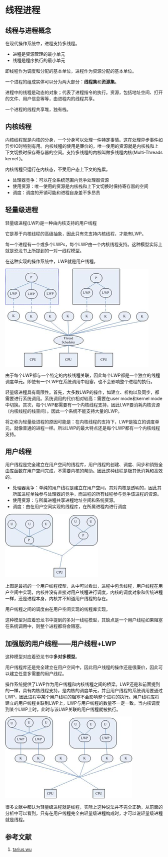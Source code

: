 # 线程进程 #

## 线程与进程概念 ##

在现代操作系统中，进程支持多线程。

- 进程是资源管理的最小单元
- 线程是程序执行的最小单元

即线程作为调度和分配的基本单位，进程作为资源分配的基本单位。

一个进程的组成实体可以分为两大部分：**线程集**和**资源集**。

进程中的线程是动态的对象；代表了进程指令的执行。资源，包括地址空间、打开的文件、用户信息等等，由进程内的线程共享。

一个进程的线程共享堆，独有栈。

## 内核线程 ##

内核线程就是内核的分身，一个分身可以处理一件特定事情。这在处理异步事件如异步IO时特别有用。内核线程的使用是廉价的，唯一使用的资源就是内核栈和上下文切换时保存寄存器的空间。支持多线程的内核叫做多线程内核(Multi-Threads kernel )。

内核线程只运行在内核态，不受用户态上下文的拖累。

- 处理器竞争：可以在全系统范围内竞争处理器资源
- 使用资源：唯一使用的资源是内核栈和上下文切换时保持寄存器的空间
- 调度：调度的开销可能和进程自身差不多昂贵

## 轻量级进程 ##

轻量级进程(LWP)是一种由内核支持的用户线程



它是基于内核线程的高级抽象，因此只有先支持内核线程，才能有LWP。

每一个进程有一个或多个LWPs，每个LWP由一个内核线程支持。这种模型实际上就是恐龙书上所提到的一对一线程模型。

在这种实现的操作系统中，LWP就是用户线程。

![](https://raw.githubusercontent.com/ernest-dzf/docs/master/pic/LWP.JPG)

由于每个LWP都与一个特定的内核线程关联，因此每个LWP都是一个独立的线程调度单元。即使有一个LWP在系统调用中阻塞，也不会影响整个进程的执行。

轻量级进程具有局限性。首先，大多数LWP的操作，如建立、析构以及同步，都需要进行系统调用。系统调用的代价相对较高：需要在user mode和kernel mode中切换。其次，每个LWP都需要有一个内核线程支持，因此LWP要消耗内核资源（内核线程的栈空间）。因此一个系统不能支持大量的LWP。

将之称为轻量级进程的原因可能是：在内核线程的支持下，LWP是独立的调度单元，就像普通的进程一样。所以LWP的最大特点还是每个LWP都有一个内核线程支持。

## 用户线程 ##

用户线程是完全建立在用户空间的线程库，用户线程的创建、调度、同步和销毁全由库函数在用户空间完成，不需要内核的帮助。因此这种线程是极其低消耗和高效的。

- 处理器竞争：单纯的用户线程是建立在用户空间，其对内核是透明的，因此其所属进程单独参与处理器的竞争，而进程的所有线程参与竞争该进程的资源。
- 使用资源：与所属进程共享进程地址空间和系统资源。
- 调度：由在用户空间实现的线程库，在所属进程内进行调度

![](https://raw.githubusercontent.com/ernest-dzf/docs/master/pic/thread1.jpg)

上图是最初的一个用户线程模型，从中可以看出，进程中包含线程，用户线程在用户空间中实现，内核并没有直接对用户线程进行调度，内核的调度对象和传统进程一样，还是进程本身，内核并不知道用户线程的存在。

用户线程之间的调度由在用户空间实现的线程库实现。

这种模型对应着恐龙书中提到的多对一线程模型，其缺点是一个用户线程如果阻塞在系统调用中，则整个进程都将会阻塞。

## 加强版的用户线程——用户线程+LWP ##

这种模型对应着恐龙书中**多对多模型**。

用户线程库还是完全建立在用户空间中，因此用户线程的操作还是很廉价，因此可以建立任意多需要的用户线程。

操作系统提供了LWP作为用户线程和内核线程之间的桥梁。LWP还是和前面提到的一样，具有内核线程支持，是内核的调度单元，并且用户线程的系统调用要通过LWP，因此进程中某个用户线程的阻塞不会影响整个进程的执行。用户线程库将建立的用户线程关联到LWP上，LWP与用户线程的数量不一定一致。当内核调度到某个LWP上时，此时与该LWP关联的用户线程就被执行。

![](https://raw.githubusercontent.com/ernest-dzf/docs/master/pic/lwp2.JPG)

很多文献中都认为轻量级进程就是线程，实际上这种说法并不完全正确，从前面的分析中可以看到，只有在用户线程完全由轻量级进程构成时，才可以说轻量级进程就是线程。

## 参考文献 ##

1. [tarius.wu](http://www.cnitblog.com/tarius.wu/articles/2277.html)